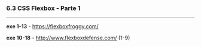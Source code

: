 <h3>6.3 CSS Flexbox - Parte 1</h3>

---

<strong>exe 1-13</strong> - https://flexboxfroggy.com/

<strong>exe 10-18</strong> - http://www.flexboxdefense.com/ (1-9)